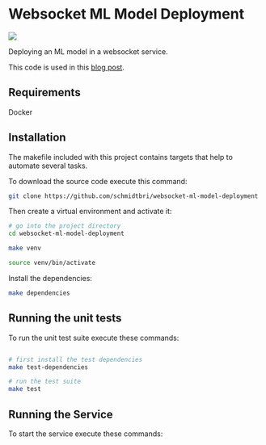 # Websocket ML Model Deployment


![](https://github.com/schmidtbri/websocket-ml-model-deployment/workflows/Build/badge.svg)

Deploying an ML model in a websocket service.

This code is used in this [blog post]().

## Requirements
Docker

## Installation 
The makefile included with this project contains targets that help to automate several tasks.

To download the source code execute this command:

```bash
git clone https://github.com/schmidtbri/websocket-ml-model-deployment
```

Then create a virtual environment and activate it:

```bash
# go into the project directory
cd websocket-ml-model-deployment

make venv

source venv/bin/activate
```

Install the dependencies:

```bash
make dependencies
```

## Running the unit tests
To run the unit test suite execute these commands:
```bash

# first install the test dependencies
make test-dependencies

# run the test suite
make test
```

## Running the Service
To start the service execute these commands:
```bash

```
